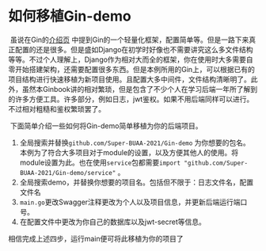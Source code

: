 # 如何移植Gin-demo

​ 虽说在Gin的[介绍页](https://super-buaa-2021.github.io/GinBook/post-preparation/di-yi-zhang-gin-jie-shao.html) 中提到Gin的一个轻量化框架，配置简单等。但是一路下来真正配置的还是很多。但是盛如Django在初学时好像也不需要讲究这么多文件结构等等。不过个人理解上，Django作为相对大而全的框架，你在使用时大多需要自零开始搭建架构，还需要配置很多东西。但是本例所用的Gin上，可以根据已有的项目结构进行快速移植为新项目使用。且配置大多中间件，文件结构清晰明了。此外，虽然本Ginbook讲的相对繁琐，但是包含了不少个人在学习后端一年所了解到的许多方便工具。许多部分，例如日志，jwt鉴权。如果不用后端同样可以进行。不过相对粗糙和鉴权繁琐罢了。

​ 下面简单介绍一些如何将Gin-demo简单移植为你的后端项目。

1. 全局搜索并替换`github.com/Super-BUAA-2021/Gin-demo` 为你想要的包名。 本例为了符合大多项目对于module的设置，以及方便其他人的使用。将module设置为此。也在使用`service`包都需要`import "github.com/Super-BUAA-2021/Gin-demo/service"` 。
2. 全局搜索demo，并替换你想要的项目名。包括但不限于：日志文件名，配置文件名
3. `main.go`更改Swagger注释更改为个人以及项目信息，并更新后端运行端口号。
4. 在配置文件中更改为你自己的数据库以及jwt-secret等信息。

相信完成上述四步，运行main便可将此移植为你的项目了
